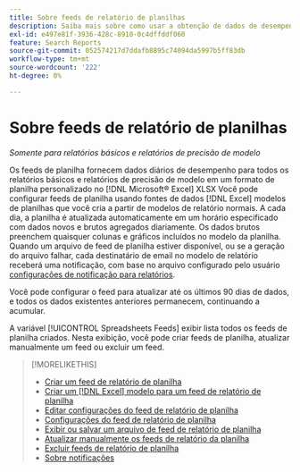 ```yaml
---
title: Sobre feeds de relatório de planilhas
description: Saiba mais sobre como usar a obtenção de dados de desempenho diário em um formato de planilha personalizado.
exl-id: e497e81f-3936-428c-8910-0c4dffddf060
feature: Search Reports
source-git-commit: 052574217d7ddafb8895c74094da5997b5ff83db
workflow-type: tm+mt
source-wordcount: '222'
ht-degree: 0%

---
```


# Sobre feeds de relatório de planilhas

*Somente para relatórios básicos e relatórios de precisão de modelo*

Os feeds de planilha fornecem dados diários de desempenho para todos os relatórios básicos e relatórios de precisão de modelo em um formato de planilha personalizado no [!DNL Microsoft® Excel] XLSX Você pode configurar feeds de planilha usando fontes de dados [!DNL Excel] modelos de planilhas que você cria a partir de modelos de relatório normais. A cada dia, a planilha é atualizada automaticamente em um horário especificado com dados novos e brutos agregados diariamente. Os dados brutos preenchem quaisquer colunas e gráficos incluídos no modelo da planilha. Quando um arquivo de feed de planilha estiver disponível, ou se a geração do arquivo falhar, cada destinatário de email no modelo de relatório receberá uma notificação, com base no arquivo configurado pelo usuário [configurações de notificação para relatórios](/help/search-social-commerce/notifications/notification-about.md).

Você pode configurar o feed para atualizar até os últimos 90 dias de dados, e todos os dados existentes anteriores permanecem, continuando a acumular.

A variável [!UICONTROL Spreadsheets Feeds] exibir lista todos os feeds de planilha criados. Nesta exibição, você pode criar feeds de planilha, atualizar manualmente um feed ou excluir um feed.

>[!MORELIKETHIS]
>
>* [Criar um feed de relatório de planilha](spreadsheet-feed-create.md)
>* [Criar um [!DNL Excel] modelo para um feed de relatório de planilha](spreadsheet-feed-create-excel-template.md)
>* [Editar configurações do feed de relatório de planilha](spreadsheet-feed-edit.md)
>* [Configurações do feed de relatório de planilha](spreadsheet-feed-settings.md)
>* [Exibir ou salvar um arquivo de feed de relatório de planilha](spreadsheet-feed-view-or-save.md)
>* [Atualizar manualmente os feeds de relatório da planilha](spreadsheet-feed-refresh.md)
>* [Excluir feeds de relatório de planilha](spreadsheet-feed-delete.md)
>* [Sobre notificações](/help/search-social-commerce/notifications/notification-about.md)
